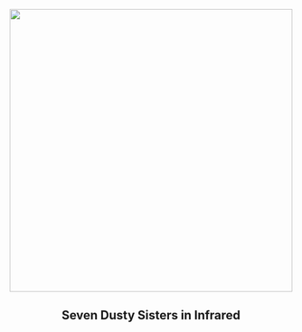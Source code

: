 
<p align="center"><img src="https://apod.nasa.gov/apod/image/2302/Pleiades_WiseAntonucci_960.jpg" width="500" height="500"></p>
<h2 align="center"> Seven Dusty Sisters in Infrared </h2>
